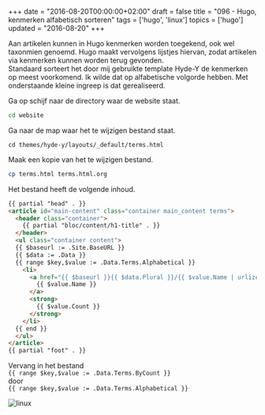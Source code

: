 +++
date = "2016-08-20T00:00:00+02:00"
draft = false
title = "096 - Hugo, kenmerken alfabetisch sorteren"
tags = ['hugo', 'linux']
topics = ['hugo']
updated = "2016-08-20"
+++

Aan artikelen kunnen in Hugo kenmerken worden toegekend, ook wel taxonmien
genoemd. Hugo maakt vervolgens lijstjes hiervan, zodat artikelen via kenmerken
kunnen worden terug gevonden.   
Standaard sorteert het door mij gebruikte template Hyde-Y de kenmerken op meest
voorkomend. Ik wilde dat op alfabetische volgorde hebben. Met onderstaande
kleine ingreep is dat gerealiseerd.

Ga op schijf naar de directory waar de website staat.
```bash
cd website
```

Ga naar de map waar het te wijzigen bestand staat.
```
cd themes/hyde-y/layouts/_default/terms.html
```

Maak een kopie van het te wijzigen bestand.
```bash
cp terms.html terms.html.org
```

Het bestand heeft de volgende inhoud.
```html
{{ partial "head" . }}
<article id="main-content" class="container main_content terms">
  <header class="container">
    {{ partial "bloc/content/h1-title" . }}
  </header>
  <ul class="container content">
  {{ $baseurl := .Site.BaseURL }}
  {{ $data := .Data }}
  {{ range $key,$value := .Data.Terms.Alphabetical }}
    <li>
      <a href="{{ $baseurl }}{{ $data.Plural }}/{{ $value.Name | urlize }}">
        {{ $value.Name }}
      </a>
      <strong>
        {{ $value.Count }}
      </strong>
    </li>
  {{ end }}
  </ul>
</article>
{{ partial "foot" . }}
```

Vervang in het bestand  
`{{ range $key,$value := .Data.Terms.ByCount }}`  
door  
`{{ range $key,$value := .Data.Terms.Alphabetical }}`



![linux](/img/logo_linux.jpg)

